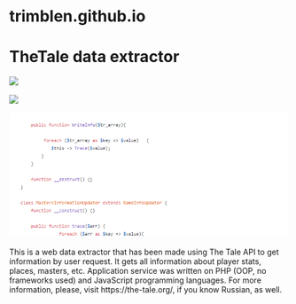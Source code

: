# trimblen.github.io
# TheTale data extractor
<img src="https://static.the-tale.org/static/283/images/logo.png"></img>
<p><img src="http://i.imgur.com/rFQZs7B.png"></img></p>
<p><img src="https://raw.githubusercontent.com/trimblen/TrimblenImgs/master/scr1.png"></img></p>
<p>
  This is a web data extractor that has been made using The Tale API to get information by user request. It gets all information about player stats, places, masters, etc.
  Application service was written on PHP (OOP, no frameworks used) and JavaScript programming languages.
  For more information, please, visit https://the-tale.org/, if you know Russian, as well.
</p>  




